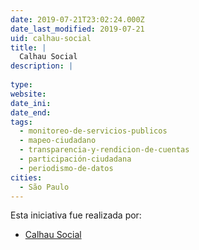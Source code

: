 ```yaml
---
date: 2019-07-21T23:02:24.000Z
date_last_modified: 2019-07-21
uid: calhau-social
title: |
  Calhau Social
description: |
  
type: 
website: 
date_ini: 
date_end: 
tags:
  - monitoreo-de-servicios-publicos
  - mapeo-ciudadano
  - transparencia-y-rendicion-de-cuentas
  - participación-ciudadana
  - periodismo-de-datos
cities: 
  - São Paulo
---
```


Esta iniciativa fue realizada por:

- [Calhau Social](/organizaciones/calhau-social)
